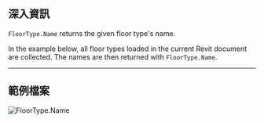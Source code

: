 ## 深入資訊
`FloorType.Name` returns the given floor type's name.

In the example below, all floor types loaded in the current Revit document are collected. The names are then returned with `FloorType.Name`.
___
## 範例檔案

![FloorType.Name](./Revit.Elements.FloorType.Name_img.jpg)
